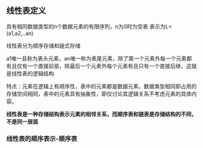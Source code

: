 ## 线性表定义

具有相同数据类型的n个数据元素的有限序列，n为0时为空表
表示为L=(a1,a2,..an)

线性表分为顺序存储和链式存储

a1唯一且称为表头元素，an唯一称为表尾元素，除了第一个元素外每一个元素都有且仅有一个直接前驱，除最后一个元素外每个元素有且只有一个直接后继，这就是线性表的逻辑结构

特点：元素在逻辑上有顺序性，表中的元素都是数据元素，数据类型相同即占用的存储空间相同，表中的元素具有抽象性，即仅讨论其逻辑关系不考虑元素的具体内容。

**线性表是一种存储结构表示元素的相邻关系，而顺序表和链表是存储结构的不同，不是同一层面**

### 线性表的顺序表示-顺序表




